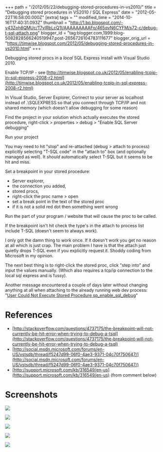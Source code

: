 +++
path = "/2012/05/22/debugging-stored-procedures-in-vs2010/"
title = "Debugging stored procedures in VS2010 / SQL Express"
date = "2012-05-22T16:58:00.000Z"
[extra]
tags = ""
modified_time = "2014-10-16T17:40:31.093Z"
thumbnail = "http://1.bp.blogspot.com/-v43Zoh8QMUc/T7vIRbLcQ1I/AAAAAAAAAFo/465qvN6CYFM/s72-c/debug-t-sql-attach.png"
blogger_id = "tag:blogger.com,1999:blog-5082828566240519947.post-2656726104783111677"
blogger_orig_url = "https://timwise.blogspot.com/2012/05/debugging-stored-procedures-in-vs2010.html"
+++

Debugging stored procs in a _local_ SQL Express install with Visual Studio
2010.

Enable TCP/IP - see [http://timwise.blogspot.co.uk/2012/05/enabling-tcpip-in-sql-express-2008-r2.html](http://timwise.blogspot.co.uk/2012/05/enabling-tcpip-in-sql-express-2008-r2.html)

In Visual Studio, Server Explorer, Connect to your server as localhost instead
of .\SQLEXPRESS so that you connect through TCP/IP and not shared memory (which
doesn't allow debugging for some reason)

Find the project in your solution which actually executes the stored procedure,
right-click > properties > debug > "Enable SQL Server debugging"

Run your project

You may need to hit "stop" and re-attached (debug > attach to process)
explicitly selecting "T-SQL code" in the "attach to" box (and optionally
managed as well). It *should* automatically select T-SQL but it seems to be hit
and miss.

Set a breakpoint in your stored procedure:

*   Server explorer,
*   the connection you added,
*   stored procs,
*   right-click the proc name > open
*   set a break point in the text of the stored proc
*   if it is not a solid red dot then something went wrong

Run the part of your program / website that will cause the proc to be called.

If the breakpoint isn't hit check the type's in the attach to process list
include T-SQL (doesn't seem to always work).

I only got the damn thing to work once. If it doesn't work you get no reason at
all which is just crap. The main problem I have is that the attach just quietly
drops T-SQL even if you explicitly request it. Shoddy coding from Microsoft in
my opinion.

The next best thing is to right-click the stored proc, click "step into" and
input the values manually. (Which also requires a tcp/ip connection to the
local sql express and is fussy).


Another message encountered a couple of days later without changing anything at
all when attaching to the already running web dev process: "[<span
id="goog_211408035"></span>User Could Not Execute Stored Procedure
sp_enable_sql_debug<span
id="goog_211408036"></span>](http://msdn.microsoft.com/en-us/library/ms241735(v=vs.100).aspx)"

# References

*   [http://stackoverflow.com/questions/4737175/the-breakpoint-will-not-currently-be-hit-error-when-trying-to-debug-a-tsql](http://stackoverflow.com/questions/4737175/the-breakpoint-will-not-currently-be-hit-error-when-trying-to-debug-a-tsql)
*   [http://social.msdn.microsoft.com/forums/en-US/vstsdb/thread/f5247d99-06f0-4ae3-9371-04c70f750647/](http://social.msdn.microsoft.com/forums/en-US/vstsdb/thread/f5247d99-06f0-4ae3-9371-04c70f750647/)
*   [http://support.microsoft.com/kb/316549/en-us](http://support.microsoft.com/kb/316549/en-us)
    (from comment below)

# Screenshots

![](/assets/debug-t-sql-attach.png)

![](/assets/debug-t-sql-connect.png)

![](/assets/debug-t-sql-project.png)

![](/assets/debug-t-sql-open.png)

![](/assets/debug-t-sql-step.png)


